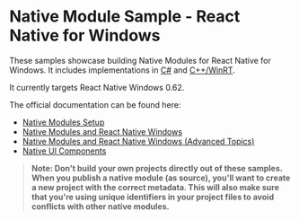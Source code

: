 # Native Module Sample - React Native for Windows
These samples showcase building Native Modules for React Native for Windows. It includes implementations in [C#](./csharp/) and [C++/WinRT](./cppwinrt/).

It currently targets React Native Windows 0.62.

The official documentation can be found here:

* [Native Modules Setup](https://microsoft.github.io/react-native-windows/docs/native-modules-setup)
* [Native Modules and React Native Windows](https://microsoft.github.io/react-native-windows/docs/native-modules)
* [Native Modules and React Native Windows (Advanced Topics)](https://microsoft.github.io/react-native-windows/docs/native-modules-advanced)
* [Native UI Components](https://microsoft.github.io/react-native-windows/docs/view-managers)

>**Note: Don't build your own projects directly out of these samples. When you publish a native module (as source), you'll want to create a new project with the correct metadata. This will also make sure that you're using unique identifiers in your project files to avoid conflicts with other native modules.**
